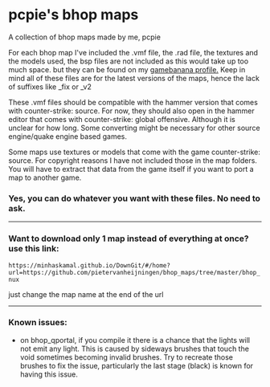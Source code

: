 # pcpie's bhop maps
A collection of bhop maps made by me, pcpie

For each bhop map I've included the .vmf file, the .rad file, the textures and the models used, the bsp files are not included as this would take up too much space. but they can be found on my [gamebanana profile.](https://gamebanana.com/members/submissions/maps/1409383) Keep in mind all of these files are for the latest versions of the maps, hence the lack of suffixes like _fix or _v2

These .vmf files should be compatible with the hammer version that comes with counter-strike: source. For now, they should also open in the hammer editor that comes with counter-strike: global offensive. Although it is unclear for how long. Some converting might be necessary for other source engine/quake engine based games.

Some maps use textures or models that come with the game counter-strike: source. For copyright reasons I have not included those in the map folders. You will have to extract that data from the game itself if you want to port a map to another game.

### Yes, you can do whatever you want with these files. No need to ask.

--------------

### Want to download only 1 map instead of everything at once? use this link:

``
https://minhaskamal.github.io/DownGit/#/home?url=https://github.com/pietervanheijningen/bhop_maps/tree/master/bhop_nux
``

just change the map name at the end of the url

--------------

### Known issues:

- on bhop_qportal, if you compile it there is a chance that the lights will not emit any light. This is caused by sideways brushes that touch the void sometimes becoming invalid brushes. Try to recreate those brushes to fix the issue, particularly the last stage (black) is known for having this issue.
